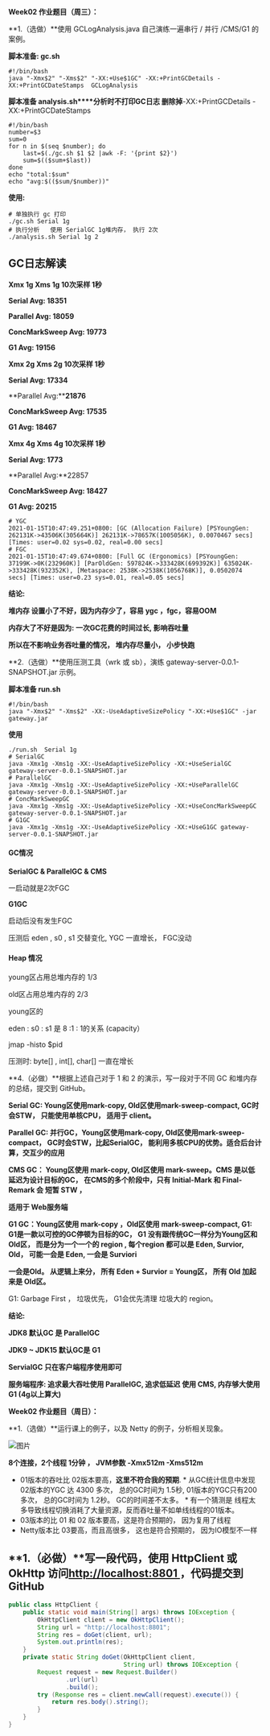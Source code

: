 **Week02 作业题目（周三）：**

**1.（选做）**使用 GCLogAnalysis.java 自己演练一遍串行 / 并行 /CMS/G1 的案例。

**脚本准备:  gc.sh**

```shell
#!/bin/bash
java "-Xmx$2" "-Xms$2" "-XX:+Use$1GC" -XX:+PrintGCDetails -XX:+PrintGCDateStamps  GCLogAnalysis
```
**脚本准备 analysis.sh****分析时不打印GC日志  删除掉**-XX:+PrintGCDetails -XX:+PrintGCDateStamps
```shell
#!/bin/bash
number=$3
sum=0
for n in $(seq $number); do
	last=$(./gc.sh $1 $2 |awk -F: '{print $2}')
   	sum=$(($sum+$last))
done
echo "total:$sum"
echo "avg:$(($sum/$number))"
```
**使用:**

```shell
# 单独执行 gc 打印
./gc.sh Serial 1g
# 执行分析   使用 SerialGC 1g堆内存， 执行 2次
./analysis.sh Serial 1g 2
```
## 
## GC日志解读

**Xmx 1g Xms 1g    10次采样 1秒**

**Serial Avg: 18351**

**Parallel Avg:  18059**

**ConcMarkSweep Avg:  19773**

**G1 Avg: 19156**

**Xmx 2g Xms 2g    10次采样 1秒**

**Serial Avg: 17334**

**Parallel Avg:****21876**

**ConcMarkSweep Avg:  17535**

**G1 Avg: 18467**

**Xmx 4g Xms 4g    10次采样  1秒**

**Serial Avg:  1773**

**Parallel Avg:**22857

**ConcMarkSweep Avg:  18427**

**G1 Avg: 20215**



```plain
# YGC
2021-01-15T10:47:49.251+0800: [GC (Allocation Failure) [PSYoungGen: 262131K->43506K(305664K)] 262131K->78657K(1005056K), 0.0070467 secs] [Times: user=0.02 sys=0.02, real=0.00 secs] 
# FGC
2021-01-15T10:47:49.674+0800: [Full GC (Ergonomics) [PSYoungGen: 37199K->0K(232960K)] [ParOldGen: 597824K->333428K(699392K)] 635024K->333428K(932352K), [Metaspace: 2538K->2538K(1056768K)], 0.0502074 secs] [Times: user=0.23 sys=0.01, real=0.05 secs]
```
**结论:**

**堆内存 设置小了不好，因为内存少了，容易 ygc ，fgc，容易OOM**

**内存大了不好是因为:  一次GC花费的时间过长, 影响吞吐量**

**所以在不影响业务吞吐量的情况， 堆内存尽量小， 小步快跑**


**2.（选做）**使用压测工具（wrk 或 sb），演练 gateway-server-0.0.1-SNAPSHOT.jar 示例。

**脚本准备  run.sh**

```plain
#!/bin/bash
java "-Xmx$2" "-Xms$2" -XX:-UseAdaptiveSizePolicy "-XX:+Use$1GC" -jar gateway.jar
```
**使用**
```shell
./run.sh  Serial 1g
# SerialGC
java -Xmx1g -Xms1g -XX:-UseAdaptiveSizePolicy -XX:+UseSerialGC  gateway-server-0.0.1-SNAPSHOT.jar
# ParallelGC
java -Xmx1g -Xms1g -XX:-UseAdaptiveSizePolicy -XX:+UseParallelGC gateway-server-0.0.1-SNAPSHOT.jar
# ConcMarkSweepGC
java -Xmx1g -Xms1g -XX:-UseAdaptiveSizePolicy -XX:+UseConcMarkSweepGC gateway-server-0.0.1-SNAPSHOT.jar
# G1GC
java -Xmx1g -Xms1g -XX:-UseAdaptiveSizePolicy -XX:+UseG1GC gateway-server-0.0.1-SNAPSHOT.jar
```
#### GC情况

**SerialGC & ParallelGC & CMS**

一启动就是2次FGC

**G1GC**

启动后没有发生FGC

压测后 eden  , s0 , s1 交替变化, YGC 一直增长， FGC没动

#### Heap 情况

young区占用总堆内存的  1/3

old区占用总堆内存的  2/3

young区的

eden :  s0 : s1 是  8 :1 :  1的关系 (capacity）

jmap -histo $pid

压测时:   byte[] , int[], char[] 一直在增长



**4.（必做）**根据上述自己对于 1 和 2 的演示，写一段对于不同 GC 和堆内存的总结，提交到 GitHub。

**Serial GC: Young区使用mark-copy, Old区使用mark-sweep-compact, GC时会STW， 只能使用单核CPU， 适用于 client。**

**Parallel GC:   并行GC，Young区使用mark-copy, Old区使用mark-sweep-compact， GC时会STW，比起SerialGC， 能利用多核CPU的优势。适合后台计算，交互少的应用**

**CMS GC： Young区使用 mark-copy, Old区使用 mark-sweep。CMS 是以低延迟为设计目标的GC， 在CMS的多个阶段中，只有 Initial-Mark 和 Final-Remark 会 短暂 STW ，**

**适用于 Web服务端**

**G1 GC：Young区使用 mark-copy ，Old区使用 mark-sweep-compact,  G1: G1是一款以可控的GC停顿为目标的GC， G1 没有跟传统GC一样分为Young区和Old区， 而是分为一个一个的 region , 每个region 都可以是 Eden, Survior, Old， 可能一会是 Eden, 一会是 Surviori**

**一会是Old。 从逻辑上来分， 所有 Eden + Survior =  Young区， 所有 Old 加起来是 Old区。**

G1: Garbage First ， 垃圾优先， G1会优先清理 垃圾大的 region。

**结论:**

**JDK8 默认GC 是 ParallelGC**

**JDK9 ~ JDK15 默认GC是 G1**

**ServialGC 只在客户端程序使用即可**

**服务端程序: 追求最大吞吐使用 ParallelGC,  追求低延迟 使用 CMS,  内存够大使用 G1 (4g以上算大)**

**Week02 作业题目（周日）：**

**1.（选做）**运行课上的例子，以及 Netty 的例子，分析相关现象。

![图片](https://shimo-uploader-images.oss-cn-beijing.aliyuncs.com/uploader-cache/Kl3AyODDq2wSILpa.png/thumbnail?Expires=1611329476&OSSAccessKeyId=LTAI4FoEPTasjWkqu1meFaHK&Signature=uciHD1%2FnV9ieacEBCadW32g4WWw%3D&response-content-disposition=inline%3B+filename%3D%22image.png%22%3B+filename%2A%3DUTF-8%27%27image.png)

**8个连接，2个线程 1分钟  ，  JVM参数  -Xmx512m -Xms512m**

* 01版本的吞吐比 02版本要高，**这里不符合我的预期**.
        * 从GC统计信息中发现 02版本的YGC 达 4300 多次， 总的GC时间为 1.5秒,  01版本的YGC只有200多次， 总的GC时间为 1.2秒。 GC的时间差不太多。
        * 有一个猜测是 线程太多导致线程切换消耗了大量资源，反而吞吐量不如单线线程的01版本。
* 03版本的比 01 和 02 版本要高，这是符合预期的， 因为复用了线程
* Netty版本比 03要高，而且高很多， 这也是符合预期的， 因为IO模型不一样
## **1.（必做）**写一段代码，使用 HttpClient 或 OkHttp 访问[http://localhost:8801 ](http://localhost:8801/)，代码提交到 GitHub

```java
public class HttpClient {
    public static void main(String[] args) throws IOException {
        OkHttpClient client = new OkHttpClient();
        String url = "http://localhost:8801";
        String res = doGet(client, url);
        System.out.println(res);
    }
    private static String doGet(OkHttpClient client,
                                String url) throws IOException {
        Request request = new Request.Builder()
                .url(url)
                .build();
        try (Response res = client.newCall(request).execute()) {
            return res.body().string();
        }
    }
}
```


